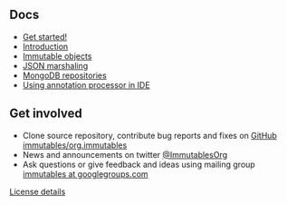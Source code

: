## Docs

- [Get started!](/getstarted.html)
- [Introduction](/intro.html)
- [Immutable objects](/immutable.html)
- [JSON marshaling](/json.html)
- [MongoDB repositories](/mongo.html)
- [Using annotation processor in IDE](/apt.html)

## Get involved

* Clone source repository, contribute bug reports and fixes on [GitHub immutables/org.immutables](https://github.com/immutables/immutables)
* News and announcements on twitter [@ImmutablesOrg](https://twitter.com/ImmutablesOrg)
* Ask questions or give feedback and ideas using mailing group [immutables at googlegroups.com](https://groups.google.com/forum/#!forum/immutables)

[License details](/license.html)
